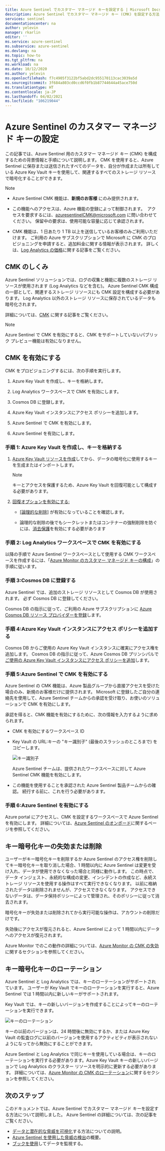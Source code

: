 ```yaml
---
title: Azure Sentinel でカスタマー マネージド キーを設定する | Microsoft Docs
description: Azure Sentinel でカスタマー マネージド キー (CMK) を設定する方法について説明します。
services: sentinel
documentationcenter: na
author: yelevin
manager: rkarlin
editor: ''
ms.service: azure-sentinel
ms.subservice: azure-sentinel
ms.devlang: na
ms.topic: how-to
ms.tgt_pltfrm: na
ms.workload: na
ms.date: 10/12/2020
ms.author: yelevin
ms.openlocfilehash: f7c4905f3122bf5abd2dc955170113cac3039a5d
ms.sourcegitcommit: 3f684a803cd0ccd6f0fb1b87744644a45ace750d
ms.translationtype: HT
ms.contentlocale: ja-JP
ms.lasthandoff: 04/02/2021
ms.locfileid: "106219044"
---
```

# <a name="set-up-azure-sentinel-customer-managed-key"></a>Azure Sentinel のカスタマー マネージド キーの設定

この記事では、Azure Sentinel 用のカスタマー マネージド キー (CMK) を構成するための背景情報と手順について説明します。 CMK を使用すると、Azure Sentinel に保存または送信されたすべてのデータを、自分が作成または所有している Azure Key Vault キーを使用して、関連するすべてのストレージ リソースで暗号化することができます。

> [!NOTE]
> - Azure Sentinel CMK 機能は、**新規のお客様** にのみ提供されます。
>
> - この機能へのアクセスは、Azure 機能の登録によって制御されます。  アクセスを要求するには、azuresentinelCMK@microsoft.com に問い合わせてください。 保留中の要求は、使用可能な容量に応じて承認されます。
>
> - CMK 機能は、1 日あたり 1 TB 以上を送信しているお客様のみご利用いただけます。 ご利用の Azure サブスクリプションで Microsoft に CMK のプロビジョニングを申請すると、追加料金に関する情報が表示されます。 詳しくは、[Log Analytics の価格](../azure-monitor/logs/manage-cost-storage.md#log-analytics-dedicated-clusters)に関する記事をご覧ください。

## <a name="how-cmk-works"></a>CMK のしくみ 

Azure Sentinel ソリューションでは、ログの収集と機能に複数のストレージ リソースが使用されます (Log Analytics などを含む)。 Azure Sentinel CMK 構成の一部として、関連するストレージ リソースにも CMK 設定を構成する必要があります。 Log Analytics 以外のストレージ リソースに保存されているデータも暗号化されます。

詳細については、[CMK](../azure-monitor/logs/customer-managed-keys.md#customer-managed-key-overview) に関する記事をご覧ください。

> [!NOTE]
> Azure Sentinel で CMK を有効にすると、CMK をサポートしていないパブリック プレビュー機能は有効になりません。

## <a name="enable-cmk"></a>CMK を有効にする 

CMK をプロビジョニングするには、次の手順を実行します。 

1.  Azure Key Vault を作成し、キーを格納します。

2.  Log Analytics ワークスペースで CMK を有効にします。

3.  Cosmos DB に登録します。

4.  Azure Key Vault インスタンスにアクセス ポリシーを追加します。

5.  Azure Sentinel で CMK を有効にします。

6.  Azure Sentinel を有効にします。

### <a name="step-1-create-an-azure-key-vault-and-storing-key"></a>手順 1: Azure Key Vault を作成し、キーを格納する

1.  [Azure Key Vault リソースを作成](/azure-stack/user/azure-stack-key-vault-manage-portal)してから、データの暗号化に使用するキーを生成またはインポートします。
    > [!NOTE]
    >  キーとアクセスを保護するため、Azure Key Vault を回復可能として構成する必要があります。

1.  [回復オプションを有効にする:](../key-vault/general/key-vault-recovery.md)

    -   [[論理的な削除]](../key-vault/general/soft-delete-overview.md) が有効になっていることを確認します。

    -   論理的な削除の後でもシークレットまたはコンテナーの強制削除を防ぐには、[消去保護](../key-vault/general/soft-delete-overview.md#purge-protection)を有効にする必要があります

### <a name="step-2-enable-cmk-on-your-log-analytics-workspace"></a>手順 2: Log Analytics ワークスペースで CMK を有効にする

以降の手順で Azure Sentinel ワークスペースとして使用する CMK ワークスペースを作成するには、「[Azure Monitor のカスタマー マネージド キーの構成](../azure-monitor/logs/customer-managed-keys.md)」の手順に従います。

### <a name="step-3-register-for-cosmos-db"></a>手順 3:Cosmos DB に登録する

Azure Sentinel では、追加のストレージ リソースとして Cosmos DB が使用されます。 必ず Cosmos DB に登録してください。

Cosmos DB の指示に従って、ご利用の Azure サブスクリプションに [Azure Cosmos DB リソース プロバイダーを登録](../cosmos-db/how-to-setup-cmk.md#register-resource-provider)します。

### <a name="step-4-add-an-access-policy-to-your-azure-key-vault-instance"></a>手順 4:Azure Key Vault インスタンスにアクセス ポリシーを追加する

Cosmos DB からご使用の Azure Key Vault インスタンスに確実にアクセス権を追加します。 Cosmos DB の指示に従って、Azure Cosmos DB プリンシパルで[ご使用の Azure Key Vault インスタンスにアクセス ポリシーを追加](../cosmos-db/how-to-setup-cmk.md#add-access-policy)します。

### <a name="step-5-enable-cmk-in-azure-sentinel"></a>手順 5:Azure Sentinel で CMK を有効にする

Azure Sentinel の CMK 機能は、Azure 製品グループから直接アクセスを受けた場合のみ、新規のお客様だけに提供されます。 Microsoft に登録したご自分の連絡先を使用して、Azure Sentinel チームからの承認を受け取り、お使いのソリューションで CMK を有効にします。

承認を得ると、CMK 機能を有効にするために、次の情報を入力するように求められます。

-  CMK を有効にするワークスペース ID

-  Key Vault の URL:キーの "キー識別子" (最後のスラッシュのところまで) をコピーします。  
    

    ![キー識別子](./media/customer-managed-keys/key-identifier.png)

    Azure Sentinel チームは、提供されたワークスペースに対して Azure Sentinel CMK 機能を有効にします。

-  この機能を使用することを承認された Azure Sentinel 製品チームからの確認。 続行する前に、これを行う必要があります。

### <a name="step-6-enable-azure-sentinel"></a>手順 6:Azure Sentinel を有効にする


Azure portal にアクセスし、CMK を設定するワークスペースで Azure Sentinel を有効にします。 詳細については、[Azure Sentinel のオンボード](quickstart-onboard.md)に関するページを参照してください。

## <a name="key-encryption-key-revocation-or-deletion"></a>キー暗号化キーの失効または削除


ユーザーがキー暗号化キーを削除するか Azure Sentinel のアクセス権を削除してキー暗号化キーを取り消した場合、1 時間以内に Azure Sentinel は変更を受け入れ、データが使用できなくなった場合と同様に動作します。 この時点で、データ インジェスト、永続的な構成の変更、インシデントの作成など、永続ストレージ リソースを使用する操作はすべて実行できなくなります。 以前に格納されたデータは削除されませんが、アクセスできなくなります。 アクセスできないデータは、データ保持ポリシーによって管理され、そのポリシーに従って消去されます。

暗号化キーが失効または削除されてから実行可能な操作は、アカウントの削除だけです。

失効後にアクセスが復元されると、Azure Sentinel によって 1 時間以内にデータへのアクセスが復元されます。

Azure Monitor でのこの動作の詳細については、[Azure Monitor の CMK の失効](../azure-monitor/logs/customer-managed-keys.md#key-revocation)に関するセクションを参照してください。

## <a name="key-encryption-key-rotation"></a>キー暗号化キーのローテーション


Azure Sentinel と Log Analytics では、キーのローテーションがサポートされています。 ユーザーが Key Vault でキーのローテーションを実行すると、Azure Sentinel では 1 時間以内に新しいキーがサポートされます。

Key Vault では、キーの新しいバージョンを作成することによってキーのローテーションを実行できます。

![キーのローテーション](./media/customer-managed-keys/key-rotation.png)

キーの以前のバージョンは、24 時間後に無効にするか、または Azure Key Vault の監査ログに以前のバージョンを使用するアクティビティが表示されないようになってから無効にすることができます。

Azure Sentinel と Log Analytics で同じキーを使用している場合は、キーのローテーションを実行する必要があります。Azure Key Vault キーの新しいバージョンで Log Analytics のクラスター リソースを明示的に更新する必要があります。 詳細については、[Azure Monitor の CMK のローテーション](../azure-monitor/logs/customer-managed-keys.md#key-rotation)に関するセクションを参照してください。

## <a name="next-steps"></a>次のステップ
このドキュメントでは、Azure Sentinel でカスタマー マネージド キーを設定する方法について説明しました。 Azure Sentinel の詳細については、次の記事をご覧ください。
- [データと潜在的な脅威を可視化](quickstart-get-visibility.md)する方法についての説明。
- [Azure Sentinel を使用した脅威の検出](./tutorial-detect-threats-built-in.md)の概要。
- [ブックを使用](tutorial-monitor-your-data.md)してデータを監視する。